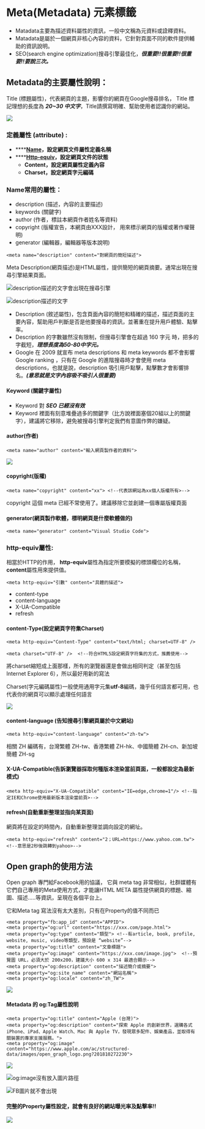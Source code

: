 # Meta\(Metadata\) 元素標籤

* Matadata主要為描述資料屬性的資訊，一般中文稱為元資料或詮釋資料。
* Matadata是屬於一個網頁非核心內容的資料，它針對頁面不同的軟件提供輔助的資訊說明。
* SEO\(search engine optimization\)搜尋引擎最佳化，_**很重要!!很重要!!很重要!!要說三次。**_

## Metadata的主要屬性說明：

Title \(標題屬性\)，代表網頁的主題，影響你的網頁在Google搜尋排名， Title 標記理想的長度為 _**20~30 中文字**_，Title請撰寫明確、幫助使用者認識你的網站。 

![](../.gitbook/assets/image%20%2856%29.png)

###  定義屬性 \(attribute\) :

* \*\*\*\*[**Name**](meta-element-tag.md#name-chang-yong-de-content-she-ding-shu-xing-you)**，設定網頁文件屬性定義名稱** 
* \*\*\*\*[**Http-equiv**](meta-element-tag.md#httpequiv-de-content-she-ding-shu-xing-you)**，設定網頁文件的狀態** 
  * **Content，設定網頁屬性定義內容**
  * **Charset，設定網頁字元編碼** 

###  **Name常用的屬性：**

* description \(描述，內容的主要描述\)
* keywords \(關鍵字\) 
* author \(作者，標註本網頁作者姓名等資料\)
* copyright \(版權宣告，本網頁由XXX設計， 用來標示網頁的版權或著作權聲明\) 
* generator \(編輯器，編輯器等版本說明\) 

```markup
<meta name="description" content="對網頁的簡短描述">
```

Meta Description\(網頁描述\)是HTML屬性，提供簡短的網頁摘要。通常出現在搜尋引擎結果頁面。

![description&#x63CF;&#x8FF0;&#x7684;&#x6587;&#x5B57;&#x6703;&#x51FA;&#x73FE;&#x5728;&#x641C;&#x5C0B;&#x5F15;&#x64CE;](../.gitbook/assets/image%20%2837%29.png)

![description&#x63CF;&#x8FF0;&#x7684;&#x6587;&#x5B57;](../.gitbook/assets/image%20%2823%29.png)

* Description \(敘述屬性\)，包含頁面內容的簡短和精確的描述，描述頁面的主要內容，幫助用戶判斷是否是他要搜尋的資訊，並著重在提升用戶體驗、點擊率。
* Description 的字數雖然沒有限制，但搜尋引擎會在超過 160 字元 時，把多的字截短，_**理想長度為50-80中字元。**_
* Google 在 2009 就宣布 meta descriptions 和 meta keywords 都不會影響 Google ranking ，只有在 Google 的進階搜尋時才會使用 meta descriptions，也就是說，description 吸引用戶點擊，點擊數才會影響排名。_**\(意思就是文字內容吸不吸引人很重要\)**_

#### Keyword \(關鍵字屬性\)

* Keyword 對 _**SEO 已經沒有效**_
* Keyword 裡面有刻意堆疊過多的關鍵字（比方說裡面塞個20組以上的關鍵字），建議將它移除，避免被搜尋引擎判定我們有意圖作弊的嫌疑。

#### author\(作者\)

```markup
<meta name="author" content="輸入網頁製作者的資料">
```

![](../.gitbook/assets/image%20%2810%29.png)

#### copyright\(版權\)

```markup
<meta name="copyright" content="xx"> <!--代表該網站為xx個人版權所有>-->
```

copyright 這個 meta 已經不常使用了。建議移除它並創建一個專屬版權頁面

#### generator\(網頁製作軟體，標明網頁是什麼軟體做的\)

```markup
<meta name="generator" content="Visual Studio Code">
```

### http-equiv屬性:

相當於HTTP的作用， **http-equiv**屬性為指定所要模擬的標頭欄位的名稱，**content**屬性用來提供值。

```markup
<meta http-equiv="引數" content="具體的描述">
```

* content-type
* content-language
* X-UA-Compatible
* refresh

#### content-Type\(設定網頁字符集Charset\)

```markup
<meta http-equiv="Content-Type" content="text/html; charset=UTF-8" />
```

```markup
<meta charset="UTF-8" />  <!--符合HTML5設定網頁字符集的方式，推薦使用-->
```

將charset縮短成上面那樣，所有的瀏覽器還是會做出相同判定（甚至包括Internet Explorer 6），所以最好用新的寫法

Charset\(字元編碼屬性\)一般使用通用字元集**utf-8**編碼，幾乎任何語言都可用，也代表你的網頁可以顯示處理任何語言

![](../.gitbook/assets/image%20%282%29.png)

#### content-language \(告知搜尋引擎網頁屬於中文網站\)

```markup
<meta http-equiv="content-language" content="zh-tw">
```

 相關 ZH 編碼有，台灣繁體 ZH-tw、香港繁體 ZH-hk、中國簡體 ZH-cn、新加坡簡體 ZH-sg  


#### X-UA-Compatible\(告訴瀏覽器採取何種版本渲染當前頁面，一般都設定為最新模式\)

```markup
<meta http-equiv="X-UA-Compatible" content="IE=edge,chrome=1"/> <!--指定IE和Chrome使用最新版本渲染當前頁>-->
```

#### refresh\(自動重新整理並指向某頁面\)

網頁將在設定的時間內，自動重新整理並調向設定的網址。

```markup
<meta http-equiv="refresh" content="2；URL=https://www.yahoo.com.tw"> <!--意思是2秒後跳轉到yahoo>-->
```

## Open graph的使用方法

Open graph 專門給Facebook用的協議， 它與 meta tag 非常相似，社群媒體有它們自己專用的Meta使用方式，才能讓HTML META 屬性提供網頁的標題、縮圖、描述.....等資訊，呈現在各個平台上。

它和Meta tag 寫法沒有太大差別，只有在Property的值不同而已

```markup
<meta property="fb:app_id" content="APPID">
<meta property="og:url" content="https://xxx.com/page.html">
<meta property="og:type" content="類型"> <!--有article, book, profile, website, music, video等類型，預設是 “website”-->
<meta property="og:title" content="文章標題">
<meta property="og:image" content="https://xxx.com/image.jpg">  <!--預覽圖 URL，必須大於 200x200，建議大小 600 x 314 最適合顯示-->
<meta property="og:description" content="描述簡介或摘要">
<meta property="og:site_name" content="網站名稱">
<meta property="og:locale" content="zh_TW">
```

![](../.gitbook/assets/image%20%2862%29.png)

#### Metadata 的 og:Tag屬性說明

```markup
<meta property="og:title" content="Apple (台灣)">
<meta property="og:description" content="探索 Apple 的創新世界，選購各式 iPhone、iPad、Apple Watch、Mac 與 Apple TV，發現眾多配件、娛樂產品，並取得有關裝置的專家支援服務。">
<meta property="og:image" content="https://www.apple.com/ac/structured-data/images/open_graph_logo.png?201810272230">
```

![](../.gitbook/assets/image%20%2857%29.png)

![og:image&#x6C92;&#x6709;&#x653E;&#x5165;&#x5716;&#x7247;&#x8DEF;&#x5F91;](../.gitbook/assets/image%20%2842%29.png)

![FB&#x5716;&#x7247;&#x5C31;&#x4E0D;&#x6703;&#x51FA;&#x73FE;](../.gitbook/assets/image%20%2865%29.png)

#### 完整的Property屬性設定，就會有良好的網站曝光率及點擊率!!

![](../.gitbook/assets/image%20%2813%29.png)

